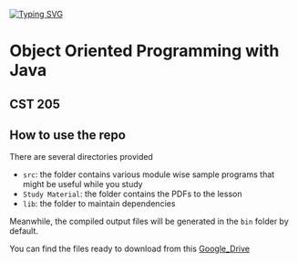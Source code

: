 [![Typing SVG](https://readme-typing-svg.demolab.com?font=Fira+Code&duration=3000&pause=1000&random=false&width=435&lines=Hola+Peeps!%F0%9F%98%81;Hope+you+are+doing+well...%F0%9F%98%8A)](https://git.io/typing-svg)


# Object Oriented Programming with Java
## CST 205




## How to use the repo

There are several directories provided

- `src`: the folder contains various module wise sample programs that might be useful while you study
- `Study Material`: the folder contains the PDFs to the lesson
- `lib`: the folder to maintain dependencies

Meanwhile, the compiled output files will be generated in the `bin` folder by default.

You can find the files ready to download from this [Google_Drive](https://drive.google.com/drive/folders/1dofQwsP3exdD2-V3K9TDnejXpUF3uWTs?usp=sharing)

